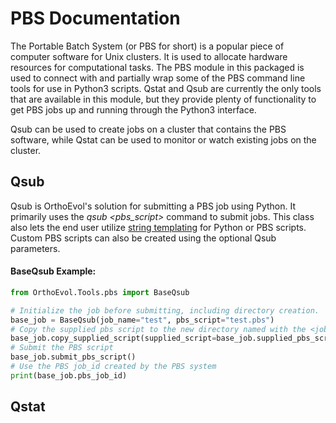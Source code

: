 # PBS Documentation

The Portable Batch System (or PBS for short) is a popular piece of computer software for Unix clusters.  It is used to
allocate hardware resources for computational tasks.  The PBS module in this packaged is used to connect with and partially
wrap some of the PBS command line tools for use in Python3 scripts.  Qstat and Qsub are currently the only tools that are
available in this module, but they provide plenty of functionality to get PBS jobs up and running through the Python3
interface.

Qsub can be used to create jobs on a cluster that contains the PBS software, while Qstat can be used to monitor or watch
existing jobs on the cluster.

## Qsub

Qsub is OrthoEvol's solution for submitting a PBS job using Python.  It primarily uses the _qsub <pbs_script>_ command to 
submit jobs.  This class also lets the end user utilize [string templating](https://docs.python.org/3.4/library/string.html#string.Template.)
for Python or PBS scripts.  Custom PBS scripts can also be created using the optional Qsub parameters.

#### BaseQsub Example:

```python
from OrthoEvol.Tools.pbs import BaseQsub

# Initialize the job before submitting, including directory creation.
base_job = BaseQsub(job_name="test", pbs_script="test.pbs")
# Copy the supplied pbs script to the new directory named with the <job_name> parameter
base_job.copy_supplied_script(supplied_script=base_job.supplied_pbs_script, new_script=base_job.pbs_script)
# Submit the PBS script
base_job.submit_pbs_script()
# Use the PBS job_id created by the PBS system
print(base_job.pbs_job_id)
```


## Qstat